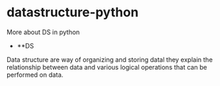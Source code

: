# datastructure-python
More about DS in python 

- **DS

Data structure are way of organizing and storing datal they explain the relationship between data and various logical operations that can be performed on data.
